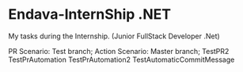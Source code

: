 # Endava-InternShip .NET
My tasks during the Internship. (Junior FullStack Developer .Net)

PR Scenario: Test branch;
Action Scenario: Master branch;
TestPR2
TestPrAutomation
TestPrAutomation2
TestAutomaticCommitMessage
